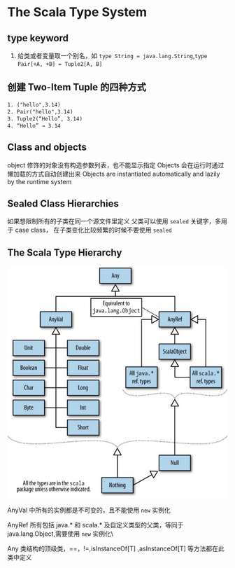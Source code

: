 # The Scala Type System
## type keyword
1. 给类或者变量取一个别名，如 ``type String = java.lang.String``,``type Pair[+A, +B] = Tuple2[A, B]``

## 创建 Two-Item Tuple 的四种方式 
    1. ("hello",3.14)
    2. Pair("hello",3.14)
    3. Tuple2(“Hello”, 3.14)
    4. “Hello” → 3.14

## Class and objects
object 修饰的对象没有构造参数列表，也不能显示指定
Objects 会在运行时通过懒加载的方式自动创建出来 Objects are instantiated automatically and lazily by the runtime system

## Sealed Class Hierarchies 
如果想限制所有的子类在同一个源文件里定义 父类可以使用 ``sealed`` 关键字，多用于 case class，
在子类变化比较频繁的时候不要使用 ``sealed``

## The Scala Type Hierarchy
![Scala 类结构图](picture/scala-type-hierarchy.png)

AnyVal 中所有的实例都是不可变的，且不能使用 ``new`` 实例化

AnyRef 所有包括 java.* 和 scala.* 及自定义类型的父类，等同于 java.lang.Object,需要使用 ``new`` 实例化\

Any 类结构的顶级类，==，!=,isInstanceOf[T] ,asInstanceOf[T] 等方法都在此类中定义

    




